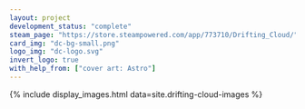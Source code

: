 ```yaml
---
layout: project
development_status: "complete"
steam_page: "https://store.steampowered.com/app/773710/Drifting_Cloud/"
card_img: "dc-bg-small.png"
logo_img: "dc-logo.svg"
invert_logo: true
with_help_from: ["cover art: Astro"]
---
```


<section>{% include display_images.html data=site.drifting-cloud-images %}</section>

<!-- Drifting Cloud was my first ever release on Steam -->

<!-- I made it in around 4 months while I was 15 -->
<!-- and released just after I turned 16 -->

<!-- the game has full Multiplayer support using Steam's API, -->
<!-- sometimes I still play it with friends, -->
<!-- which gives me some pride and makes me feel like it was really worth it. -->